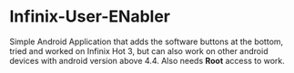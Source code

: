 # Infinix-User-ENabler

Simple Android Application that adds the software buttons at the bottom, tried and worked on Infinix Hot 3, but can also work on other android devices with android version above 4.4. Also needs <b>Root</b> access to work.
